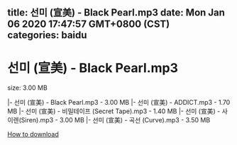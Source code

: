 
title: 선미 (宣美) - Black Pearl.mp3
date: Mon Jan 06 2020 17:47:57 GMT+0800 (CST)    
categories: baidu
---

# 선미 (宣美) - Black Pearl.mp3
size: 3.00 MB
 
 
|- 선미 (宣美) - Black Pearl.mp3 - 3.00 MB
|- 선미 (宣美) - ADDICT.mp3 - 1.70 MB
|- 선미 (宣美) - 비밀테이프 (Secret Tape).mp3 - 1.40 MB
|- 선미 (宣美) - 사이렌(Siren).mp3 - 3.00 MB
|- 선미 (宣美) - 곡선 (Curve).mp3 - 3.50 MB

[How to download](https://bpcam.bemobtrk.com/go/2ceec3aa-1ca2-46d6-b9ff-aaa5c184517c?jno=4118)